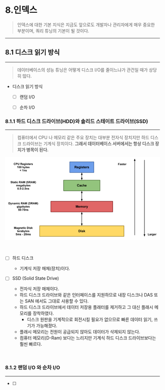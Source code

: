 
# 8.인덱스

> 인덱스에 대한 기본 지식은 지금도 앞으로도 개발자나 관리자에게 매우 중요한 부분이며, 쿼리 튜닝의 기본이 될 것이다. 

---

## 8.1 디스크 읽기 방식

---

> 데이터베이스의 성능 튜닝은 어떻게 디스크 I/O를 줄이느냐가 관건일 때가 상당히 많다.

+ 디스크 읽기 방식
  - [ ] 랜덤 I/O
  - [ ] 순차 I/O


### 8.1.1 하드 디스크 드라이브(HDD)와 솔리드 스테이트 드라이브(SSD)

---

> 컴퓨터에서 CPU 나 메모리 같은 주요 장치는 대부분 전자식 장치지만 하드 디스크 드라이브는 기계식 장치이다. <Strong> 그래서 데이터베이스 서버에서는 항상 디스크 장치가 병목이 된다.</Strong>


![](image/MemoryHierarchy.png)

<br> 

- [ ] 하드 디스크
  + 기계식 저장 매체(장치)이다.
  

- [ ] SSD (Solid State Drive)
  + 전자식 저장 매체이다. 
  + 하드 디스크 드라이브와 같은 인터페이스를 지원하므로 내장 디스크나 DAS 또는 SAN 에서도 그대로 사용할 수 있다.
  + 하드 디스크 드라이브에서 데이터 저장용 플래터를 제거하고 그 대신 플래시 메모리를 장착하였다.
    + 디스크 원판을 기계적으로 회전시킬 필요가 없으므로 빠른 데이터 읽기, 쓰기가 가능해졌다.
  + 플래시 메모리는 전원이 공급되지 않아도 데이터가 삭제되지 않는다.
  + 컴퓨터 메모리(D-Ram) 보다는 느리지만 기계식 하드 디스크 드라이브보다는 훨씬 빠르다.


<br>


### 8.1.2 랜덤 I/O 와 순차 I/O

---

- [ ] 


<br>

